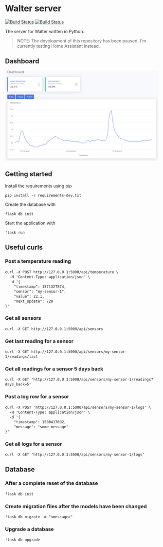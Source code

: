 # Walter server
[![Build Status](https://travis-ci.com/frangiz/walter-server.svg?branch=master)](https://travis-ci.com/frangiz/walter-server)
[![Build Status](https://img.shields.io/github/license/frangiz/walter-server.svg)](https://img.shields.io/github/license/frangiz/walter-server.svg)

The server for Walter written in Python.

> NOTE: The development of this repository has been paused. I'm currently testing Home Assistant instead.

## Dashboard
![Dashboard](dashboard.png)

## Getting started
Install the requirements using pip
```
pip install -r requirements-dev.txt
```
Create the database with
```
flask db init
```
Start the application with
```
flask run
```

## Useful curls
### Post a temperature reading
```
curl -X POST http://127.0.0.1:5000/api/temperature \
  -H 'Content-Type: application/json' \
  -d '{
	"timestamp": 1571327874,
	"sensor": "my-sensor-1",
	"value": 22.1,
	"next_update": 720
}'
```

### Get all sensors
```
curl -X GET http://127.0.0.1:5000/api/sensors
```

### Get last reading for a sensor
```
curl -X GET http://127.0.0.1:5000/api/sensors/my-sensor-1/readings/last
```

### Get all readings for a sensor 5 days back
```
curl -X GET 'http://127.0.0.1:5000/api/sensors/my-sensor-1/readings?days_back=5'
```

### Post a log row for a sensor
```
curl -X POST 'http://127.0.0.1:5000/api/sensors/my-sensor-1/logs' \
  -H 'Content-Type: application/json' \
  -d '{
	"timestamp": 1580417092,
	"message": "some message"
}'
```

### Get all logs for a sensor
```
curl -X GET 'http://127.0.0.1:5000/api/sensors/my-sensor-1/logs'
```

## Database

### After a complete reset of the database
```
flask db init
```

### Create migration files after the models have been changed
```
flask db migrate -m "<message>"
```

### Upgrade a database
```
flask db upgrade
```
